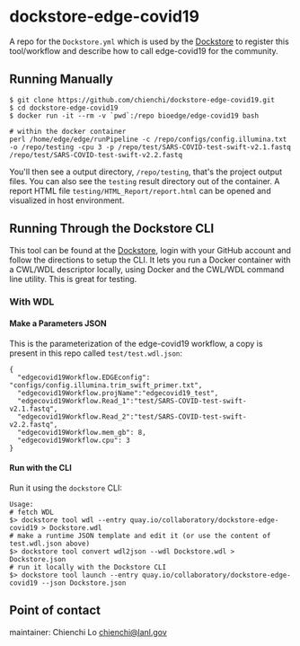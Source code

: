 # dockstore-edge-covid19

A repo for the `Dockstore.yml` which is used by the [Dockstore](https://www.dockstore.org) to register
this tool/workflow and describe how to call edge-covid19 for the community.

## Running Manually

```
$ git clone https://github.com/chienchi/dockstore-edge-covid19.git 
$ cd dockstore-edge-covid19
$ docker run -it --rm -v `pwd`:/repo bioedge/edge-covid19 bash

# within the docker container
perl /home/edge/edge/runPipeline -c /repo/configs/config.illumina.txt -o /repo/testing -cpu 3 -p /repo/test/SARS-COVID-test-swift-v2.1.fastq /repo/test/SARS-COVID-test-swift-v2.2.fastq

```

You'll then see a output directory, `/repo/testing`, that's the project output files. You can also see the `testing` result directory out of the container. A report HTML file `testing/HTML_Report/report.html` can be opened and visualized in host environment.

## Running Through the Dockstore CLI

This tool can be found at the [Dockstore](https://dockstore.org), login with your GitHub account and follow the directions to setup the CLI.  It lets you run a Docker container with a CWL/WDL descriptor locally, using Docker and the CWL/WDL command line utility.  This is great for testing.
 
### With WDL
#### Make a Parameters JSON

This is the parameterization of the edge-covid19 workflow, a copy is present in this repo called `test/test.wdl.json`:

```
{
  "edgecovid19Workflow.EDGEconfig": "configs/config.illumina.trim_swift_primer.txt",
  "edgecovid19Workflow.projName":"edgecovid19_test",
  "edgecovid19Workflow.Read_1":"test/SARS-COVID-test-swift-v2.1.fastq",
  "edgecovid19Workflow.Read_2":"test/SARS-COVID-test-swift-v2.2.fastq",
  "edgecovid19Workflow.mem_gb": 8,
  "edgecovid19Workflow.cpu": 3
}

```
#### Run with the CLI

Run it using the `dockstore` CLI:

```
Usage:
# fetch WDL
$> dockstore tool wdl --entry quay.io/collaboratory/dockstore-edge-covid19 > Dockstore.wdl
# make a runtime JSON template and edit it (or use the content of test.wdl.json above)
$> dockstore tool convert wdl2json --wdl Dockstore.wdl > Dockstore.json
# run it locally with the Dockstore CLI
$> dockstore tool launch --entry quay.io/collaboratory/dockstore-edge-covid19 --json Dockstore.json
```


## Point of contact

maintainer: Chienchi Lo <chienchi@lanl.gov>